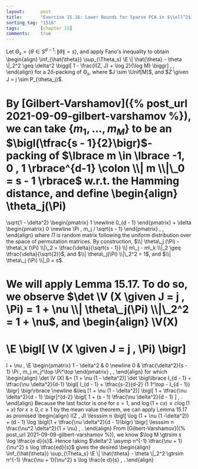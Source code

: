 ```yaml
---
layout:      post
title:       "Exercise 15.16: Lower Bounds for Sparse PCA in $\\ell^2$-Error"
sorting_tag: "1516"
tags:        [chapter 15]
comments:    true
---
```


Let $\Theta_s = \lbrace \theta \in S^{d-1} \colon \| \theta \| = s \rbrace$, and apply Fano's inequality to obtain
\begin{align}
  \inf\_{\hat{\theta}} \sup\_{\Theta\_s}
    \E \\| \hat{\theta} - \theta \\|\_2^2
    \geq
    \delta^2
    \biggl[
      1 - \frac{I(Z, J) + \log 2}{\log M}
    \biggr]
    \, ,
\end{align}
for a $2\delta$-packing of $\Theta_s$, where $J \sim \Unif[M]$, and $Z \given J = j \sim P_{\theta_j}$.

By [Gilbert-Varshamov]({% post_url 2021-09-09-gilbert-varshamov %}), we can take $\lbrace m_1 , \ldots , m_M \rbrace$ to be an $\bigl(\tfrac{s - 1}{2}\bigr)$-packing of $\lbrace m \in \lbrace -1, 0 , 1 \rbrace^{d-1} \colon \\| m \\|\_0 = s - 1 \rbrace$ w.r.t. the Hamming distance, and define
\begin{align}
  \theta\_j(\Pi)
  =
  \sqrt{1 - \delta^2}
  \begin{pmatrix}
    1 \newline
    0\_{d - 1}
  \end{pmatrix}
  +
  \delta
  \begin{pmatrix}
    0 \newline
    \Pi \, m\_j / \sqrt{s - 1}
  \end{pmatrix}
  \, ,
\end{align}
where $\Pi$ is random matrix following the uniform distribution over the space of permutation matrices.
By construction, $\\| \theta\_j (\Pi) - \theta\_k (\Pi) \\|\_2 = \tfrac{\delta}{\sqrt{s - 1}} \\| m\_j - m\_k \\|_2 \geq \tfrac{\delta}{\sqrt{2}}$, and $\\| \theta\_j(\Pi) \\|\_2^2 = 1$, and $\\| \theta\_j (\Pi) \\|_0 = s$.

We will apply Lemma 15.17. To do so, we observe $\det \V (X \given J = j , \Pi) = 1 + \nu \\| \theta\_j(\Pi) \\|\_2^2 = 1 + \nu$, and
\begin{align}
  \V(X)
  =
  \E \bigl[ \V (X \given J = j , \Pi) \bigr]
  =
  I
  +
  \nu \,
  \E \begin{pmatrix}
    1 - \delta^2 & 0 \newline
    0 & \tfrac{\delta^2}{s - 1} \Pi \, m\_j m\_j^\top \Pi^\top
  \end{pmatrix}
  \, ,
\end{align}
for which
\begin{align}
  \det \V (X)
  &=
  [1 + \nu (1 - \delta^2)]
  \det \bigl\lbrace
    I\_{d - 1}
    \+
    \tfrac{\nu \delta^2}{d-1} \bigl[
      I\_{d - 1} + \tfrac{s-2}{d-2} (1 1^\top - I\_{d - 1})
    \bigr]
  \bigr\rbrace
  \newline
  &\leq
  [1 + \nu (1 - \delta^2)]
  \bigl[
    1 + \tfrac{\nu \delta^2}{d - 1}
  \bigr]^{d-2}
  \bigl[
    1 + (s - 1) \tfrac{\nu \delta^2}{d - 1}
  ]
  \, .
\end{align}
Because the last factor is one for $s = 1$, and $\log (1 + cx) \leq c \log (1 + x)$ for $x \geq 0, c \geq 1$ by the mean value theorem, we can apply Lemma 15.17 as promised
\begin{align}
  I(Z , J)
  \lesssim
  n \bigl[
    \log (1 + \nu (1 -\delta^2))
    +
    (d - 1)
    \log \bigl(1 + \tfrac{\nu \delta^2}{d - 1}\bigr)
  \bigr]
  \lesssim
  n \frac{\nu^2 \delta^2}{1 + \nu}
  \, .
\end{align}
From [Gilbert-Varshamov]({% post_url 2021-09-09-gilbert-varshamov %}), we know $\log M \gtrsim s \log \tfrac{e d}{s}$. Hence taking $\delta^2 \asymp n^{-1} \tfrac{\nu + 1}{\nu^2} s \log \tfrac{ed}{s}$ gives the desired
\begin{align}
  \inf\_{\hat{\theta}} \sup\_{\Theta\_s}
    \E \\| \hat{\theta} - \theta \\|\_2^2
  \gtrsim
  n^{-1}
  \frac{\nu + 1}{\nu^2}
  s \log \frac{e d}{s}
  \, .
\end{align}
